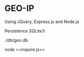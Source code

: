 # GEO-IP

Using JQuery, Express.js and Node.js

Persistence SQLite3

./db/geo.db

node <<inquire.js>>
